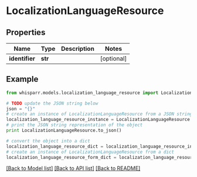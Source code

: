 # LocalizationLanguageResource


## Properties
Name | Type | Description | Notes
------------ | ------------- | ------------- | -------------
**identifier** | **str** |  | [optional] 

## Example

```python
from whisparr.models.localization_language_resource import LocalizationLanguageResource

# TODO update the JSON string below
json = "{}"
# create an instance of LocalizationLanguageResource from a JSON string
localization_language_resource_instance = LocalizationLanguageResource.from_json(json)
# print the JSON string representation of the object
print LocalizationLanguageResource.to_json()

# convert the object into a dict
localization_language_resource_dict = localization_language_resource_instance.to_dict()
# create an instance of LocalizationLanguageResource from a dict
localization_language_resource_form_dict = localization_language_resource.from_dict(localization_language_resource_dict)
```
[[Back to Model list]](../README.md#documentation-for-models) [[Back to API list]](../README.md#documentation-for-api-endpoints) [[Back to README]](../README.md)


